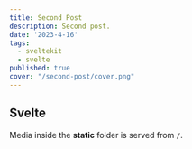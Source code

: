 ```yaml
---
title: Second Post
description: Second post.
date: '2023-4-16'
tags:
  - sveltekit
  - svelte
published: true
cover: "/second-post/cover.png"
---
```


## Svelte

Media inside the **static** folder is served from `/`.

